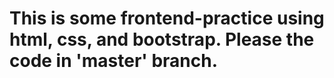 # This is some frontend-practice using html, css, and bootstrap. Please the code in 'master' branch.
